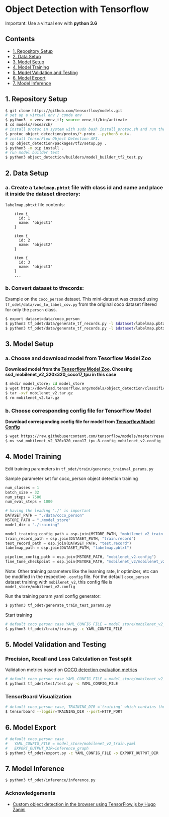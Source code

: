# Object Detection with Tensorflow

Important: Use a virtual env with **python 3.6**

## Contents

-  [1. Repository Setup](1.-repository-setup)
-  [2. Data Setup](2.-data-setup)
-  [3. Model Setup](3.-model-setup)
-  [4. Model Training](4.-model-training)
-  [5. Mpdel Validation and Testing](5.-model-validation-and-testing)
-  [6. Model Export](6.-model-export)
-  [7. Model Inference](7.-model-inference)

## 1. Repository Setup

```bash
$ git clone https://github.com/tensorflow/models.git
# set up a virtual env / conda env
$ python3 -m venv venv_tf; source venv_tf/bin/activate
$ cd models/research/
# install protoc in system with sudo bash install_protoc.sh and run the cmd
$ protoc object_detection/protos/*.proto --python3_out=.
# install TensorFlow Object Detection API.
$ cp object_detection/packages/tf2/setup.py .
$ python3 -m pip install .
# run model builder test
$ python3 object_detection/builders/model_builder_tf2_test.py
```

## 2. Data Setup

### a. Create a `labelmap.pbtxt` file with class id and name and place it inside the dataset directory:

`labelmap.pbtxt` file contents:

        item {
          id: 1
          name: 'object1'
        }

        item {
          id: 2
          name: 'object2'
        }

        item {
          id: 3
          name: 'object3'
        }
        ...

### b. Convert dataset to tfrecords:

Example on the `coco_person` dataset. This mini-dataset was created using `tf_odet/data/voc_to_label_csv.py` from the original coco dataset filtered for only the `person` class.

```bash
$ export dataset=data/coco_person
$ python3 tf_odet/data/generate_tf_records.py -l $dataset/labelmap.pbtxt -o $dataset/train.record -i $dataset/images -csv $dataset/train_labels.csv
$ python3 tf_odet/data/generate_tf_records.py -l $dataset/labelmap.pbtxt -o $dataset/test.record -i $dataset/images -csv $dataset/test_labels.csv
```

## 3. Model Setup

### a. Choose and download model from Tesorflow Model Zoo

**Download model from the [Tensorflow Model Zoo](https://github.com/tensorflow/models/blob/master/research/object_detection/g3doc/tf2_detection_zoo.md). Choosing ssd_mobilenet_v2_320x320_coco17_tpu in this case**

```bash
$ mkdir model_store; cd model_store
$ wget http://download.tensorflow.org/models/object_detection/classification/tf2/20200710/mobilenet_v2.tar.gz
$ tar -xvf mobilenet_v2.tar.gz
$ rm mobilenet_v2.tar.gz
```

### b. Choose corresponding config file for TensorFlow Model

**Download corresponding config file for model from [Tensorflow Model Config](https://github.com/tensorflow/models/tree/master/research/object_detection/configs/tf2)**

```bash
$ wget https://raw.githubusercontent.com/tensorflow/models/master/research/object_detection/configs/tf2/ssd_mobilenet_v2_320x320_coco17_tpu-8.config
$ mv ssd_mobilenet_v2_320x320_coco17_tpu-8.config mobilenet_v2.config
```

## 4. Model Training

Edit training parameters in `tf_odet/train/generate_trainval_params.py`

Sample parameter set for coco_person object detection training

```python
num_classes = 1
batch_size = 32
num_steps = 7500
num_eval_steps = 1000

# having the leading './' is important
DATASET_PATH = "./data/coco_person"
MSTORE_PATH = "./model_store"
model_dir = "./training"

model_training_config_path = osp.join(MSTORE_PATH, "mobilenet_v2_train.yaml")
train_record_path = osp.join(DATASET_PATH, "train.record")
test_record_path = osp.join(DATASET_PATH, "test.record")
labelmap_path = osp.join(DATASET_PATH, "labelmap.pbtxt")

pipeline_config_path = osp.join(MSTORE_PATH, "mobilenet_v2.config")
fine_tune_checkpoint = osp.join(MSTORE_PATH, "mobilenet_v2/mobilenet_v2.ckpt-1")
```

Note: Other training parameters like the learning rate, lr optimizer, etc can be modified in the respective `.config` file. For the  default `coco_person` dataset training with `mobilenet_v2`, this config file is `model_store/mobilenet_v2.config`

Run the training param yaml config generator:

```bash
$ python3 tf_odet/generate_train_test_params.py
```

Start training

```bash
# default coco_person case YAML_CONFIG_FILE = model_store/mobilenet_v2_train.yaml
$ python3 tf_odet/train/train.py -c YAML_CONFIG_FILE
```

## 5. Model Validation and Testing

### Precision, Recall and Loss Calculation on Test split

Validation metrics based on [COCO detection evaluation metrics](https://cocodataset.org/#detection-eval)

```bash
# default coco_person case YAML_CONFIG_FILE = model_store/mobilenet_v2_train.yaml
$ python3 tf_odet/test/test.py -c YAML_CONFIG_FILE
```

### TensorBoard Visualization

```bash
# default coco_person case, TRAINING_DIR =`training` which contains the saved checkpoints
$ tensorboard --logdir=TRAINING_DIR --port=HTTP_PORT
```

## 6. Model Export

```bash
# default coco_person case
#   YAML_CONFIG_FILE = model_store/mobilenet_v2_train.yaml
#   EXPORT_OUTPUT_DIR=inference_graph
$ python3 tf_odet/export.py -c YAML_CONFIG_FILE -o EXPORT_OUTPUT_DIR
```

## 7. Model Inference

```bash
$ python3 tf_odet/inference/inference.py
```

### Acknowledgements

-   [Custom object detection in the browser using TensorFlow.js by Hugo Zanini](https://blog.tensorflow.org/2021/01/custom-object-detection-in-browser.html)
